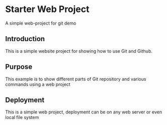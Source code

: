 # Starter Web Project
A simple web-project for git demo

## Introduction
This is a simple website project for showing how to use Git and Github.

## Purpose
This example is to show different parts of Git repository and various commands using a web project

## Deployment
This is a simple web project, deployment can be on any web server or even local file system




